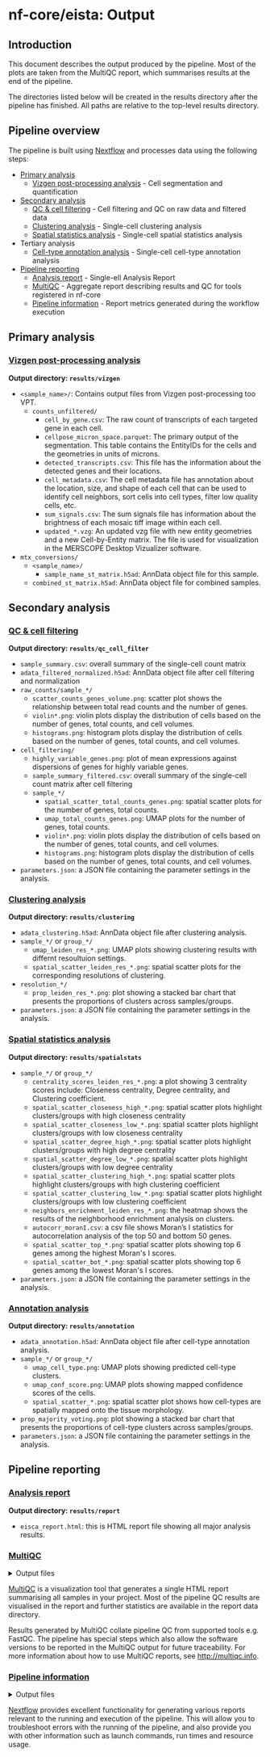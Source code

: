 # nf-core/eista: Output

## Introduction

This document describes the output produced by the pipeline. Most of the plots are taken from the MultiQC report, which summarises results at the end of the pipeline.

The directories listed below will be created in the results directory after the pipeline has finished. All paths are relative to the top-level results directory.

<!-- TODO nf-core: Write this documentation describing your workflow's output -->

## Pipeline overview

The pipeline is built using [Nextflow](https://www.nextflow.io/) and processes data using the following steps:

- [Primary analysis](#primary-analysis)
  - [Vizgen post-processing analysis](#vizgen-post-processing-analysis) - Cell segmentation and quantification
- [Secondary analysis](#secondary-analysis)
  - [QC & cell filtering](#qc--cell-filtering) - Cell filtering and QC on raw data and filtered data
  - [Clustering analysis](#clustering-analysis) - Single-cell clustering analysis
  - [Spatial statistics analysis](#spatial-statistics-analysis) - Single-cell spatial statistics analysis
- Tertiary analysis
  - [Cell-type annotation analysis](#annotation-analysis) - Single-cell cell-type annotation analysis
- [Pipeline reporting](#pipeline-reporting)
  - [Analysis report](#analysis-report) - Single-ell Analysis Report
  - [MultiQC](#multiqc) - Aggregate report describing results and QC for tools registered in nf-core
  - [Pipeline information](#pipeline-information) - Report metrics generated during the workflow execution


## Primary analysis

### <u>Vizgen post-processing analysis</u>

**Output directory: `results/vizgen`**
- `<sample_name>/`: Contains output files from Vizgen post-processing too VPT.
  - `counts_unfiltered/`
    - `cell_by_gene.csv`: The raw count of transcripts of each targeted gene in each cell.
    - `cellpose_micron_space.parquet`: The primary output of the segmentation. This table contains the EntityIDs for the cells and the geometries in units of microns.
    - `detected_transcripts.csv`: This file has the information about the detected genes and their locations.
    - `cell_metadata.csv`: The cell metadata file has annotation about the location, size, and shape of each cell that can be used to identify cell neighbors, sort cells into cell types, filter low quality cells, etc.
    - `sum_signals.csv`: The sum signals file has information about the brightness of each mosaic tiff image within each cell.
    - `updated_*.vzg`: An updated vzg file with new entity geometries and a new Cell-by-Entity matrix. The file is used for visualization in the MERSCOPE Desktop Vizualizer software.
- `mtx_conversions/`
  - `<sample_name>/`
    - `sample_name_st_matrix.h5ad`: AnnData object file for this sample.
  - `combined_st_matrix.h5ad`: AnnData object file for combined samples.


## Secondary analysis

### <u>QC & cell filtering</u>

**Output directory: `results/qc_cell_filter`**
- `sample_summary.csv`: overall summary of the single-cell count matrix
- `adata_filtered_normalized.h5ad`: AnnData object file after cell filtering and normalization
- `raw_counts/sample_*/`
  - `scatter_counts_genes_volume.png`: scatter plot shows the relationship between total read counts and the number of genes.
  - `violin*.png`: violin plots display the distribution of cells based on the number of genes, total counts, and cell volumes.
  - `histograms.png`: histogram plots display the distribution of cells based on the number of genes, total counts, and cell volumes. 
- `cell_filtering/`
  - `highly_variable_genes.png`: plot of mean expressions against dispersions of genes for highly variable genes.
  - `sample_summary_filtered.csv`: overall summary of the single-cell count matrix after cell filtering
  - `sample_*/`
    - `spatial_scatter_total_counts_genes.png`: spatial scatter plots for the number of genes, total counts.
    - `umap_total_counts_genes.png`: UMAP plots for the number of genes, total counts.
    - `violin*.png`: violin plots display the distribution of cells based on the number of genes, total counts, and cell volumes.
    - `histograms.png`: histogram plots display the distribution of cells based on the number of genes, total counts, and cell volumes.
- `parameters.json`: a JSON file containing the parameter settings in the analysis.
    

### <u>Clustering analysis</u>

**Output directory: `results/clustering`**
- `adata_clustering.h5ad`: AnnData object file after clustering analysis.
- `sample_*/` or `group_*/`
  - `umap_leiden_res_*.png`: UMAP plots showing clustering results with differnt resoultuion settings.
  - `spatial_scatter_leiden_res_*.png`: spatial scatter plots for the corresponding resolutions of clustering.
- `resolution_*/`
  - `prop_leiden_res_*.png`: plot showing a stacked bar chart that presents the proportions of clusters across samples/groups.
- `parameters.json`: a JSON file containing the parameter settings in the analysis.


### <u>Spatial statistics analysis</u>

**Output directory: `results/spatialstats`**
- `sample_*/` or `group_*/`
  - `centrality_scores_leiden_res_*.png`: a plot showing 3 centrality scores include: Closeness centrality, Degree centrality, and Clustering coefficient.
  - `spatial_scatter_closeness_high_*.png`: spatial scatter plots highlight clusters/groups with high closeness centrality
  - `spatial_scatter_closeness_low_*.png`: spatial scatter plots highlight clusters/groups with low closeness centrality
  - `spatial_scatter_degree_high_*.png`: spatial scatter plots highlight clusters/groups with high degree centrality
  - `spatial_scatter_degree_low_*.png`: spatial scatter plots highlight clusters/groups with low degree centrality
  - `spatial_scatter_clustering_high_*.png`: spatial scatter plots highlight clusters/groups with high clustering coefficient
  - `spatial_scatter_clustering_low_*.png`: spatial scatter plots highlight clusters/groups with low clustering coefficient
  - `neighbors_enrichment_leiden_res_*.png`: the heatmap shows the results of the neighborhood enrichment analysis on clusters. 
  - `autocorr_moranI.csv`: a csv file shows Moran’s I statistics for autocorrelation analysis of the top 50 and bottom 50 genes.
  - `spatial_scatter_top_*.png`: spatial scatter plots showing top 6 genes among the highest Moran's I scores.
  - `spatial_scatter_bot_*.png`: spatial scatter plots showing top 6 genes among the lowest Moran's I scores.
- `parameters.json`: a JSON file containing the parameter settings in the analysis.


### <u>Annotation analysis</u>

**Output directory: `results/annotation`**
- `adata_annotation.h5ad`: AnnData object file after cell-type annotation analysis.
- `sample_*/` or `group_*/`
  - `umap_cell_type.png`: UMAP plots showing predicted cell-type clusters.
  - `umap_conf_score.png`: UMAP plots showing mapped confidence scores of the cells.
  - `spatial_scatter_*.png`: spatial scatter plot shows how cell-types are spatially mapped onto the tissue morphology.
- `prop_majority_voting.png`: plot showing a stacked bar chart that presents the proportions of cell-type clusters across samples/groups.
- `parameters.json`: a JSON file containing the parameter settings in the analysis.



## Pipeline reporting

### <u>Analysis report</u>

**Output directory: `results/report`**
- `eisca_report.html`: this is HTML report file showing all major analysis results.


### <u>MultiQC</u>

<details markdown="1">
<summary>Output files</summary>

- `multiqc/`
  - `multiqc_report.html`: a standalone HTML file that can be viewed in your web browser.
  - `multiqc_data/`: directory containing parsed statistics from the different tools used in the pipeline.
  - `multiqc_plots/`: directory containing static images from the report in various formats.

</details>

[MultiQC](http://multiqc.info) is a visualization tool that generates a single HTML report summarising all samples in your project. Most of the pipeline QC results are visualised in the report and further statistics are available in the report data directory.

Results generated by MultiQC collate pipeline QC from supported tools e.g. FastQC. The pipeline has special steps which also allow the software versions to be reported in the MultiQC output for future traceability. For more information about how to use MultiQC reports, see <http://multiqc.info>.

### <u>Pipeline information</u>

<details markdown="1">
<summary>Output files</summary>

- `pipeline_info/`
  - Reports generated by Nextflow: `execution_report.html`, `execution_timeline.html`, `execution_trace.txt` and `pipeline_dag.dot`/`pipeline_dag.svg`.
  - Reports generated by the pipeline: `pipeline_report.html`, `pipeline_report.txt` and `software_versions.yml`. The `pipeline_report*` files will only be present if the `--email` / `--email_on_fail` parameter's are used when running the pipeline.
  - Reformatted samplesheet files used as input to the pipeline: `samplesheet.valid.csv`.
  - Parameters used by the pipeline run: `params.json`.

</details>

[Nextflow](https://www.nextflow.io/docs/latest/tracing.html) provides excellent functionality for generating various reports relevant to the running and execution of the pipeline. This will allow you to troubleshoot errors with the running of the pipeline, and also provide you with other information such as launch commands, run times and resource usage.
